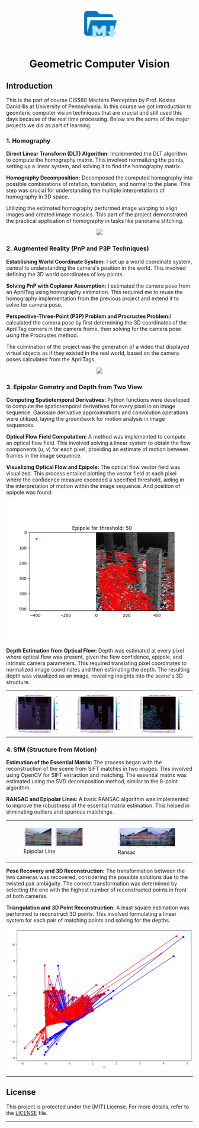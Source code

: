 <div align="center">
<p align="center">
  <img src="https://raw.githubusercontent.com/PKief/vscode-material-icon-theme/ec559a9f6bfd399b82bb44393651661b08aaf7ba/icons/folder-markdown-open.svg" width="100" />
</p>
<p align="center">
    <h1 align="center">Geometric Computer Vision</h1>
</p>
</div>

## Introduction
This is the part of course CIS580 Machine Perception by Prof. Kostas Danidillis at University of Pennsylvania. In this course we got introduction to geomteric computer vision techniques that are crucial and still used this days because of the real time processing. Below are the some of the major projects we did as part of learning.


### 1. Homography 

<!-- <details closed><summary>Forward Kinematics</summary> -->
<b>Direct Linear Transform (DLT) Algorithm:</b>
Implemented the DLT algorithm to compute the homography matrix. This involved normalizing the points, setting up a linear system, and solving it to find the homography matrix.

<b>Homography Decomposition:</b> Decomposed the computed homography into possible combinations of rotation, translation, and normal to the plane. This step was crucial for understanding the multiple interpretations of homography in 3D space.

Utilizing the estimated homography performed image warping to align images and created image mosaics. This part of the project demonstrated the practical application of homography in tasks like panorama stitching.

<p align="center">
  <img src="Homography/Homography_result.gif">
</p>


### 2. Augmented Reality (PnP and P3P Techniques)


<b>Establishing World Coordinate System:</b> I set up a world coordinate system, central to understanding the camera's position in the world. This involved defining the 3D world coordinates of key points.

<b>Solving PnP with Coplanar Assumption:</b> I estimated the camera pose from an AprilTag using homography estimation. This required me to reuse the homography implementation from the previous project and extend it to solve for camera pose.

<b>Perspective-Three-Point (P3P) Problem and Procrustes Problem:</b>I calculated the camera pose by first determining the 3D coordinates of the AprilTag corners in the camera frame, then solving for the camera pose using the Procrustes method.

The culmination of the project was the generation of a video that displayed virtual objects as if they existed in the real world, based on the camera poses calculated from the AprilTags.

<p align="center">
  <img src="Augmented Reality/VR_res.gif">
</p>

### 3. Epipolar Gemotry and Depth from Two View
<b>Computing Spatiotemporal Derivatives:</b> Python functions were developed to compute the spatiotemporal derivatives for every pixel in an image sequence. Gaussian derivative approximations and convolution operations were utilized, laying the groundwork for motion analysis in image sequences.

<b>Optical Flow Field Computation:</b> A method was implemented to compute an optical flow field. This involved solving a linear system to obtain the flow components (u, v) for each pixel, providing an estimate of motion between frames in the image sequence.

<b>Visualizing Optical Flow and Epipole: </b>The optical flow vector field was visualized. This process entailed plotting the vector field at each pixel where the confidence measure exceeded a specified threshold, aiding in the interpretation of motion within the image sequence. And position of epipole was found.

<p align="center">
  <img src="Epipolar Geometry/epipole_50.png">
</p>

<b>Depth Estimation from Optical Flow:</b> Depth was estimated at every pixel where optical flow was present, given the flow confidence, epipole, and intrinsic camera parameters. This required translating pixel coordinates to normalized image coordinates and then estimating the depth. The resulting depth was visualized as an image, revealing insights into the scene's 3D structure.

<table align="center">
  <tr>
    <td><img src="Epipolar Geometry/depthmap_2.png" alt="First Image"></td>
    <td><img src="Epipolar Geometry/depthmap_10.png" alt="Second Image"></td>
    <td><img src="Epipolar Geometry/depthmap_30.png" alt="Third Image"></td>
  </tr>
</table>




### 4. SfM (Structure from Motion)
<b>Estimation of the Essential Matrix: </b>The process began with the reconstruction of the scene from SIFT matches in two images. This involved using OpenCV for SIFT extraction and matching. The essential matrix was estimated using the SVD decomposition method, similar to the 8-point algorithm.

<b>RANSAC and Epipolar Lines: </b>A basic RANSAC algorithm was implemented to improve the robustness of the essential matrix estimation. This helped in eliminating outliers and spurious matchings.

<table align="center">
  <tr>
    <td>
      <figure>
        <img src="SFM/epipolarline.png" alt="First Image">
        <figcaption>Epipolar Line</figcaption>
      </figure>
    </td>
    <td>
      <figure>
        <img src="SFM/ranscac.png" alt="Second Image">
        <figcaption>Ransac</figcaption>
      </figure>
    </td>
  </tr>
</table>


<b>Pose Recovery and 3D Reconstruction:</b> The transformation between the two cameras was recovered, considering the possible solutions due to the twisted pair ambiguity. The correct transformation was determined by selecting the one with the highest number of reconstructed points in front of both cameras.

<b>Triangulation and 3D Point Reconstruction:</b> A least square estimation was performed to reconstruct 3D points. This involved formulating a linear system for each pair of matching points and solving for the depths.

<p align="center">
  <img src="SFM/recon.png">
</p>






---

##  License

This project is protected under the [MIT] License. For more details, refer to the [LICENSE](https://choosealicense.com/licenses/mit/) file.

---

